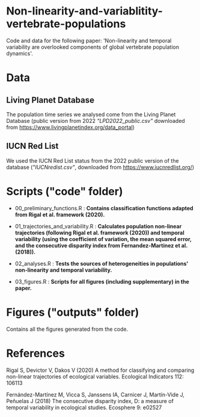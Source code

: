 # Non-linearity-and-variablitity-vertebrate-populations

Code and data for the following paper: 'Non-linearity and temporal variability are overlooked components of global vertebrate population dynamics'.

# Data

## Living Planet Database
The population time series we analysed come from the Living Planet Database (public version from 2022 *"LPD2022_public.csv"* downloaded from https://www.livingplanetindex.org/data_portal)

## IUCN Red List 
We used the IUCN Red List status from the 2022 public version of the database (*"IUCNredist.csv"*, downloaded from https://www.iucnredlist.org/)

# Scripts ("code" folder)

+ 00_preliminary_functions.R : 
  **Contains classification functions adapted from Rigal et al. framework (2020).**

+ 01_trajectories_and_variability.R : 
**Calculates population non-linear trajectories (following Rigal et al. framework (2020)) and temporal variability (using the coefficient of variation, the mean squared error, and the consecutive disparity index from Fernandez-Martinez et al. (2018)).**

+ 02_analyses.R : 
**Tests the sources of heterogeneities in populations' non-linearity and temporal variability.**

+ 03_figures.R : 
**Scripts for all figures (including supplementary) in the paper.**

# Figures ("outputs" folder)

Contains all the figures generated from the code.

# References 
Rigal S, Devictor V, Dakos V (2020) A method for classifying and comparing non-linear trajectories of ecological variables. Ecological Indicators 112: 106113

Fernández-Martínez M, Vicca S, Janssens IA, Carnicer J, Martín-Vide J, Peñuelas J (2018) The consecutive disparity index, D: a measure of temporal variability in ecological studies. Ecosphere 9: e02527
